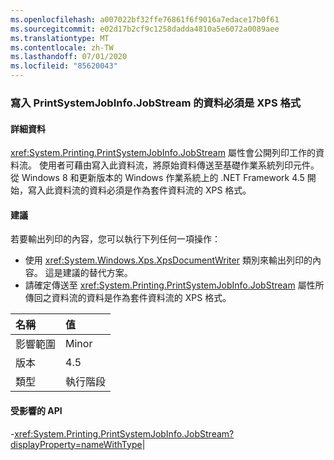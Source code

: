 ```yaml
---
ms.openlocfilehash: a007022bf32ffe76861f6f9016a7edace17b0f61
ms.sourcegitcommit: e02d17b2cf9c1258dadda4810a5e6072a0089aee
ms.translationtype: MT
ms.contentlocale: zh-TW
ms.lasthandoff: 07/01/2020
ms.locfileid: "85620043"
---
```

### <a name="data-written-to-printsystemjobinfojobstream-must-be-in-xps-format"></a>寫入 PrintSystemJobInfo.JobStream 的資料必須是 XPS 格式

#### <a name="details"></a>詳細資料

<xref:System.Printing.PrintSystemJobInfo.JobStream> 屬性會公開列印工作的資料流。 使用者可藉由寫入此資料流，將原始資料傳送至基礎作業系統列印元件。從 Windows 8 和更新版本的 Windows 作業系統上的 .NET Framework 4.5 開始，寫入此資料流的資料必須是作為套件資料流的 XPS 格式。

#### <a name="suggestion"></a>建議

若要輸出列印的內容，您可以執行下列任何一項操作：<ul><li>使用 <xref:System.Windows.Xps.XpsDocumentWriter> 類別來輸出列印的內容。 這是建議的替代方案。</li><li>請確定傳送至 <xref:System.Printing.PrintSystemJobInfo.JobStream> 屬性所傳回之資料流的資料是作為套件資料流的 XPS 格式。</li></ul>

| 名稱    | 值       |
|:--------|:------------|
| 影響範圍   |Minor|
|版本|4.5|
|類型|執行階段

#### <a name="affected-apis"></a>受影響的 API

-<xref:System.Printing.PrintSystemJobInfo.JobStream?displayProperty=nameWithType></li></ul>|
